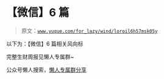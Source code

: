 # 【微信】6 篇

> 原文：[`www.yuque.com/for_lazy/wind/loroil6h57msk05y`](https://www.yuque.com/for_lazy/wind/loroil6h57msk05y)

以下为：【微信】6 篇相关风向标

完整生财周报见懒人专属群~

公众号懒人搜索，[懒人专属群分享](https://lazybook.fun/#/blog/group)